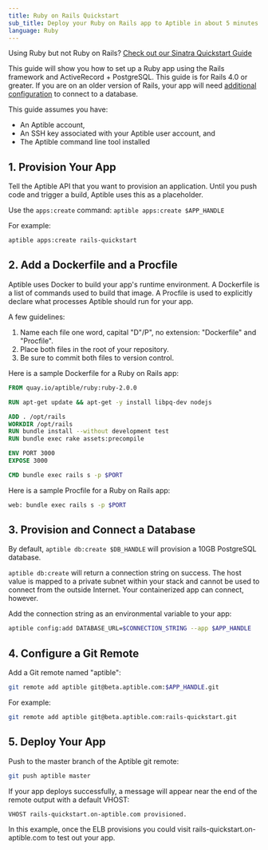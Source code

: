 ```yaml
---
title: Ruby on Rails Quickstart
sub_title: Deploy your Ruby on Rails app to Aptible in about 5 minutes
language: Ruby
---
```


Using Ruby but not Ruby on Rails?  [Check out our Sinatra Quickstart Guide](/quickstart/ruby/sinatra)

This guide will show you how to set up a Ruby app using the Rails framework and ActiveRecord + PostgreSQL. This guide is for Rails 4.0 or greater. If you are on an older version of Rails, your app will need [additional configuration](http://edgeguides.rubyonrails.org/configuring.html#configuring-a-database) to connect to a database.

This guide assumes you have:

- An Aptible account,
- An SSH key associated with your Aptible user account, and
- The Aptible command line tool installed

## 1. Provision Your App

Tell the Aptible API that you want to provision an application. Until you push code and trigger a build, Aptible uses this as a placeholder.

Use the `apps:create` command: `aptible apps:create $APP_HANDLE`

For example:

```bash
aptible apps:create rails-quickstart
```

## 2. Add a Dockerfile and a Procfile

Aptible uses Docker to build your app's runtime environment. A Dockerfile is a list of commands used to build that image. A Procfile is used to explicitly declare what processes Aptible should run for your app.

A few guidelines:

1. Name each file one word, capital "D"/P", no extension: "Dockerfile" and "Procfile".
2. Place both files in the root of your repository.
3. Be sure to commit both files to version control.

Here is a sample Dockerfile for a Ruby on Rails app:

```Dockerfile
FROM quay.io/aptible/ruby:ruby-2.0.0

RUN apt-get update && apt-get -y install libpq-dev nodejs

ADD . /opt/rails
WORKDIR /opt/rails
RUN bundle install --without development test
RUN bundle exec rake assets:precompile

ENV PORT 3000
EXPOSE 3000

CMD bundle exec rails s -p $PORT
```

Here is a sample Procfile for a Ruby on Rails app:

```bash
web: bundle exec rails s -p $PORT
```

## 3. Provision and Connect a Database

By default, `aptible db:create $DB_HANDLE` will provision a 10GB PostgreSQL database.

`aptible db:create` will return a connection string on success. The host value is mapped to a private subnet within your stack and cannot be used to connect from the outside Internet. Your containerized app can connect, however.

Add the connection string as an environmental variable to your app:

```bash
aptible config:add DATABASE_URL=$CONNECTION_STRING --app $APP_HANDLE
```

## 4. Configure a Git Remote

Add a Git remote named "aptible":

```bash
git remote add aptible git@beta.aptible.com:$APP_HANDLE.git
```

For example:

```bash
git remote add aptible git@beta.aptible.com:rails-quickstart.git
```

## 5. Deploy Your App

Push to the master branch of the Aptible git remote:

```bash
git push aptible master
```

If your app deploys successfully, a message will appear near the end of the remote output with a default VHOST:

```bash
VHOST rails-quickstart.on-aptible.com provisioned.
```

In this example, once the ELB provisions you could visit rails-quickstart.on-aptible.com to test out your app.
